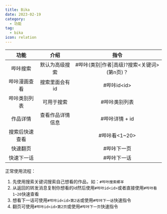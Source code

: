 ```yaml
---
title: Bika
date: 2023-02-19
category:
  - 功能
tag:
  - bika
icon: relation
---
```




|      功能      |       介绍       |                      指令                      |
| :------------: | :--------------: | :--------------------------------------------: |
|    哔咔搜索    |  默认为高级搜索  | #哔咔(类别\|作者\|高级)?搜索<关键词> (第n页)？ |
|  哔咔漫画查看  |  搜索里面会有id  |                  #哔咔id\<id>                  |
|  哔咔类别列表  |    可用于搜索    |                 #哔咔类别列表                  |
|    作品详情    | 查看作品详情信息 |                 #哔咔详情 + id                 |
| 搜索后快速查看 |                  |                 #哔咔看<1~20>                  |
|    快速翻页    |                  |                  #哔咔下一页                   |
|   快速下一话   |                  |                  #哔咔下一话                   |

正常使用流程：
1. 先使用搜索关键词搜索自己想看的作品，如：`#哔咔搜索椰羊`
2. 从返回的转发消息复制你想看的id然后使用`#哔咔id<id>`或者直接使用`#哔咔看1~20`快速查看
3. 想看下一话可使用`#哔咔id<id>第2话`或使用`#哔咔下一话`快速指令
4. 翻页可使用`#哔咔id<id>第2页`或使用`#哔咔下一页`快速指令